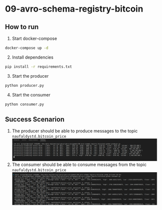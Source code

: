 # 09-avro-schema-registry-bitcoin

## How to run
1. Start docker-compose
```bash
docker-compose up -d
```
2. Install dependencies
```bash
pip install -r requirements.txt
```
3. Start the producer
```bash
python producer.py
```
4. Start the consumer
```bash
python consumer.py
```

## Success Scenarion
1. The producer should be able to produce messages to the topic `naufaldystd.bitcoin_price`
![producer](./docs/01-success-producer.png)
2. The consumer should be able to consume messages from the topic `naufaldystd.bitcoin_price`
![consumer](./docs/02-success-consumer.png)